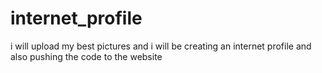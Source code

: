# internet_profile
i will upload my best pictures
and i will be creating an internet profile
and also pushing the code to the website



